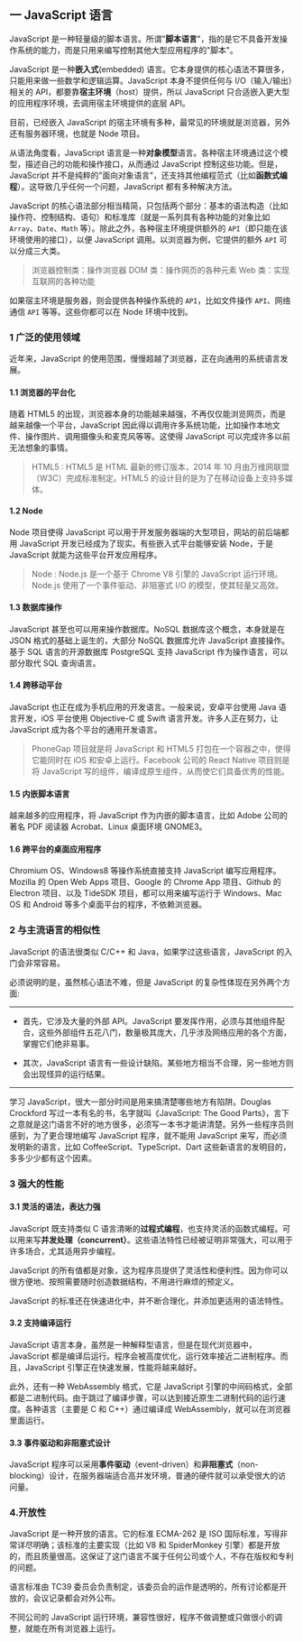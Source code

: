 ## 一 JavaScript 语言

JavaScript 是一种轻量级的脚本语言。所谓"**脚本语言**"，指的是它不具备开发操作系统的能力，而是只用来编写控制其他大型应用程序的"脚本"。

JavaScript 是一种**嵌入式**(embedded) 语言。它本身提供的核心语法不算很多，只能用来做一些数学和逻辑运算。JavaScript 本身不提供任何与 I/O（输入/输出）相关的 API，都要靠**宿主环境**（host）提供，所以 JavaScript 只合适嵌入更大型的应用程序环境，去调用宿主环境提供的底层 API。

目前，已经嵌入 JavaScript 的宿主环境有多种，最常见的环境就是浏览器，另外还有服务器环境，也就是 Node 项目。

从语法角度看，JavaScript 语言是一种**对象模型**语言。各种宿主环境通过这个模型，描述自己的功能和操作接口，从而通过 JavaScript 控制这些功能。但是，JavaScript 并不是纯粹的"面向对象语言"，还支持其他编程范式（比如**函数式编程**）。这导致几乎任何一个问题，JavaScript 都有多种解决方法。

JavaScript 的核心语法部分相当精简，只包括两个部分：基本的语法构造（比如操作符、控制结构、语句）和标准库（就是一系列具有各种功能的对象比如 `Array`、`Date`、`Math` 等）。除此之外，各种宿主环境提供额外的 `API`（即只能在该环境使用的接口），以便 JavaScript 调用。以浏览器为例，它提供的额外 `API` 可以分成三大类。

> 浏览器控制类：操作浏览器
> DOM 类：操作网页的各种元素
> Web 类：实现互联网的各种功能

如果宿主环境是服务器，则会提供各种操作系统的 `API`，比如文件操作 `API`、网络通信 `API` 等等。这些你都可以在 Node 环境中找到。

### 1 广泛的使用领域

近年来，JavaScript 的使用范围，慢慢超越了浏览器，正在向通用的系统语言发展。

#### 1.1 浏览器的平台化

随着 HTML5 的出现，浏览器本身的功能越来越强，不再仅仅能浏览网页，而是越来越像一个平台，JavaScript 因此得以调用许多系统功能，比如操作本地文件、操作图片、调用摄像头和麦克风等等。这使得 JavaScript 可以完成许多以前无法想象的事情。

> HTML5 : HTML5 是 HTML 最新的修订版本，2014 年 10 月由万维网联盟（W3C）完成标准制定。HTML5 的设计目的是为了在移动设备上支持多媒体。

#### 1.2 Node

Node 项目使得 JavaScript 可以用于开发服务器端的大型项目，网站的前后端都用 JavaScript 开发已经成为了现实。有些嵌入式平台能够安装 Node，于是 JavaScript 就能为这些平台开发应用程序。

> Node : Node.js 是一个基于 Chrome V8 引擎的 JavaScript 运行环境。 Node.js 使用了一个事件驱动、非阻塞式 I/O 的模型，使其轻量又高效。

#### 1.3 数据库操作

JavaScript 甚至也可以用来操作数据库。NoSQL 数据库这个概念，本身就是在 JSON 格式的基础上诞生的，大部分 NoSQL 数据库允许 JavaScript 直接操作。基于 SQL 语言的开源数据库 PostgreSQL 支持 JavaScript 作为操作语言，可以部分取代 SQL 查询语言。

#### 1.4 跨移动平台

JavaScript 也正在成为手机应用的开发语言。一般来说，安卓平台使用 Java 语言开发，iOS 平台使用 Objective-C 或 Swift 语言开发。许多人正在努力，让 JavaScript 成为各个平台的通用开发语言。

> PhoneGap 项目就是将 JavaScript 和 HTML5 打包在一个容器之中，使得它能同时在 iOS 和安卓上运行。Facebook 公司的 React Native 项目则是将 JavaScript 写的组件，编译成原生组件，从而使它们具备优秀的性能。

#### 1.5 内嵌脚本语言

越来越多的应用程序，将 JavaScript 作为内嵌的脚本语言，比如 Adobe 公司的著名 PDF 阅读器 Acrobat、Linux 桌面环境 GNOME3。

#### 1.6 跨平台的桌面应用程序

Chromium OS、Windows8 等操作系统直接支持 JavaScript 编写应用程序。Mozilla 的 Open Web Apps 项目、Google 的 Chrome App 项目、Github 的 Electron 项目、以及 TideSDK 项目，都可以用来编写运行于 Windows、Mac OS 和 Android 等多个桌面平台的程序，不依赖浏览器。

### 2 与主流语言的相似性

JavaScript 的语法很类似 C/C++ 和 Java，如果学过这些语言，JavaScript 的入门会非常容易。

必须说明的是，虽然核心语法不难，但是 JavaScript 的复杂性体现在另外两个方面:

---

- 首先，它涉及大量的外部 API。JavaScript 要发挥作用，必须与其他组件配合，这些外部组件五花八门，数量极其庞大，几乎涉及网络应用的各个方面，掌握它们绝非易事。

- 其次，JavaScript 语言有一些设计缺陷。某些地方相当不合理，另一些地方则会出现怪异的运行结果。

---

学习 JavaScript，很大一部分时间是用来搞清楚哪些地方有陷阱。Douglas Crockford 写过一本有名的书，名字就叫《JavaScript: The Good Parts》，言下之意就是这门语言不好的地方很多，必须写一本书才能讲清楚。另外一些程序员则感到，为了更合理地编写 JavaScript 程序，就不能用 JavaScript 来写，而必须发明新的语言，比如 CoffeeScript、TypeScript、Dart 这些新语言的发明目的，多多少少都有这个因素。

### 3 强大的性能

#### 3.1 灵活的语法，表达力强

JavaScript 既支持类似 C 语言清晰的**过程式编程**，也支持灵活的函数式编程。可以用来写**并发处理（concurrent）**。这些语法特性已经被证明非常强大，可以用于许多场合，尤其适用异步编程。

JavaScript 的所有值都是对象，这为程序员提供了灵活性和便利性。因为你可以很方便地、按照需要随时创造数据结构，不用进行麻烦的预定义。

JavaScript 的标准还在快速进化中，并不断合理化，并添加更适用的语法特性。

#### 3.2 支持编译运行

JavaScript 语言本身，虽然是一种解释型语言，但是在现代浏览器中，JavaScript 都是编译后运行。程序会被高度优化，运行效率接近二进制程序。而且，JavaScript 引擎正在快速发展，性能将越来越好。

此外，还有一种 WebAssembly 格式，它是 JavaScript 引擎的中间码格式，全部都是二进制代码。由于跳过了编译步骤，可以达到接近原生二进制代码的运行速度。各种语言（主要是 C 和 C++）通过编译成 WebAssembly，就可以在浏览器里面运行。

#### 3.3 事件驱动和非阻塞式设计

JavaScript 程序可以采用**事件驱动**（event-driven）和**非阻塞式**（non-blocking）设计，在服务器端适合高并发环境，普通的硬件就可以承受很大的访问量。

### 4.开放性

JavaScript 是一种开放的语言。它的标准 ECMA-262 是 ISO 国际标准，写得非常详尽明确；该标准的主要实现（比如 V8 和 SpiderMonkey 引擎）都是开放的，而且质量很高。这保证了这门语言不属于任何公司或个人，不存在版权和专利的问题。

语言标准由 TC39 委员会负责制定，该委员会的运作是透明的，所有讨论都是开放的，会议记录都会对外公布。

不同公司的 JavaScript 运行环境，兼容性很好，程序不做调整或只做很小的调整，就能在所有浏览器上运行。
